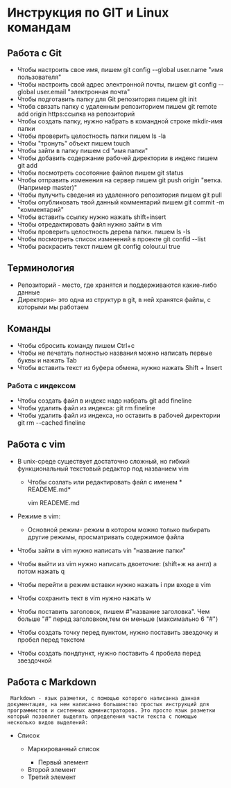 # Инструкция по GIT и Linux командам

## Работа с Git

* Чтобы настроить свое имя, пишем git config --global user.name "имя пользователя"
* Чтобы настроить свой адрес электронной почты, пишем git config --global user.email "электронная почта"
* Чтобы подготавить папку для Git репозитория пишем git init
* Чтобв связать папку с удаленным репозиторием пишем git remote add origin https:ссылка на репозиторий
* Чтобы создать папку, нужно набрать в командной строке mkdir-имя папки 
* Чтобы проверить целостность папки пишем ls -la
* Чтобы "тронуть" объект пишем touch
* Чтобы зайти в папку пишем cd "имя папки"
* Чтобы добавить содержание рабочей директории в индекс пишем git add
* Чтобы посмотреть сосотояние файлов пишем git status
* Чтобы отправить изменения на сервер пишем git push origin "ветка. (Например master)"
* Чтобы пулучить сведения из удаленного репозитория пишем git pull
* Чтобы опубликовать твой данный комментарий пишем git commit -m "комментарий"
* Чтобы вставить ссылку нужно нажать  shift+insert
* Чтобы отредактировать файл нужно зайти в vim
* Чтобы проверить целостность дерева папки. пишем ls -ls
* Чтобы посмотреть список изменений в проекте git confid --list
* Чтобы раскрасить текст пишем git config colour.ui true

## Терминология
* Репозиторий - место, где хранятся и поддерживаются какие-либо данные
* Директория- это одна из структур в git, в ней хранятся файлы, с которыми мы работаем

## Команды
* Чтобы сбросить команду пишем Ctrl+с
* Чтобы  не печатать полностью названия можно написать первые буквы и нажать Tab
* Чтобы вставить текст из буфера обмена, нужно нажать Shift + Insert

### Работа с индексом 
* Чтобы создать файл в индекс надо набрать git add fineline
* Чтобы удалить файл из индекса: git rm fineline
* Чтобы удалить файл из индекса, но оставить в рабочей директории git rm --cached fineline

## Работа с vim

* В unix-среде существует достаточно сложный, но гибкий функциональный текстовый редактор под названием vim 
    * Чтобы созлать или редактировать файл с именем * READEME.md*

        vim READEME.md

* Режиме в vim:
    * Основной режим- режим в котором можно только выбирать другие режимы, просматривать содержимое файла
* Чтобы зайти в vim нужно написать vin "название папки"
* Чтобы выйти из vim нужно написать двоеточие: (shift+ж на англ) а потом нажать q 
* Чтобы перейти в режим вставки нужно нажать i при входе в vim
* Чтобы сохранить тект в vim нужно нажать w
* Чтобы поставить заголовок, пишем #"название заголовка". Чем больше "#" перед заголовком,тем он меньше (максимально 6 "#")
* Чтобы создать точку перед пунктом, нужно поставить звездочку и пробел перед текстом
* Чтобы создать пондпункт, нужно поставить 4 пробела перед звездочкой 


## Работа с Markdown


     Markdown - язык разметки, с помощью которого написанна данная документация, на нем написанно большинство простых инструкций для программистов и системных администраторов. Это просто язык разметки который позволяет выделять определения части текста с помощью несколько видов выделений:

* Список

     * Маркированный список 
     
        * Первый элемент
	+ Второй элемент
	- Третий элемент


